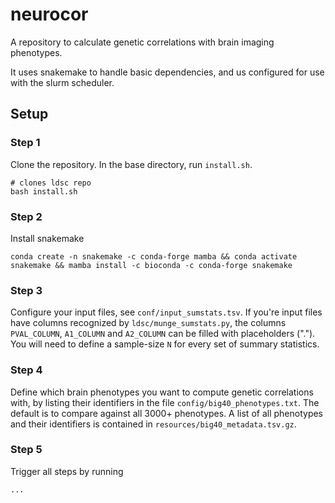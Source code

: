 # neurocor
A repository to calculate genetic correlations with brain imaging phenotypes.

It uses snakemake to handle basic dependencies, and us configured for use with the slurm scheduler.

## Setup
### Step 1
Clone the repository. In the base directory, run `install.sh`.
```
# clones ldsc repo
bash install.sh
```
### Step 2
Install snakemake
```
conda create -n snakemake -c conda-forge mamba && conda activate snakemake && mamba install -c bioconda -c conda-forge snakemake
```
### Step 3
Configure your input files, see `conf/input_sumstats.tsv`. If you're input files have columns recognized by `ldsc/munge_sumstats.py`, the columns `PVAL_COLUMN`, `A1_COLUMN` and `A2_COLUMN` can be filled with placeholders ("."). You will need to define a sample-size `N` for every set of summary statistics.
### Step 4
Define which brain phenotypes you want to compute genetic correlations with, by listing their identifiers in the file `config/big40_phenotypes.txt`. The default is to compare against all 3000+ phenotypes. A list of all phenotypes and their identifiers is contained in `resources/big40_metadata.tsv.gz`.
### Step 5
Trigger all steps by running
```
...
```
